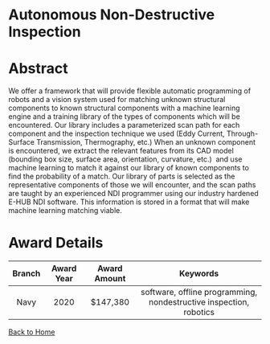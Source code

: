 
Autonomous Non-Destructive Inspection
=====================================

# Abstract


We offer a framework that will provide flexible automatic programming of robots and a vision system used for matching unknown structural components to known structural components with a machine learning engine and a training library of the types of components which will be encountered. Our library includes a parameterized scan path for each component and the inspection technique we used (Eddy Current, Through-Surface Transmission, Thermography, etc.) When an unknown component is encountered, we extract the relevant features from its CAD model (bounding box size, surface area, orientation, curvature, etc.)  and use machine learning to match it against our library of known components to find the probability of a match. Our library of parts is selected as the representative components of those we will encounter, and the scan paths are taught by an experienced NDI programmer using our industry hardened E-HUB NDI software. This information is stored in a format that will make machine learning matching viable.  

# Award Details

|Branch|Award Year|Award Amount|Keywords|
| :---: | :---: | :---: | :---: |
|Navy|2020|$147,380|software, offline programming, nondestructive inspection, robotics|
  
  


[Back to Home](https://github.com/chrischow/dod_sbir_awards/JH/#2199)